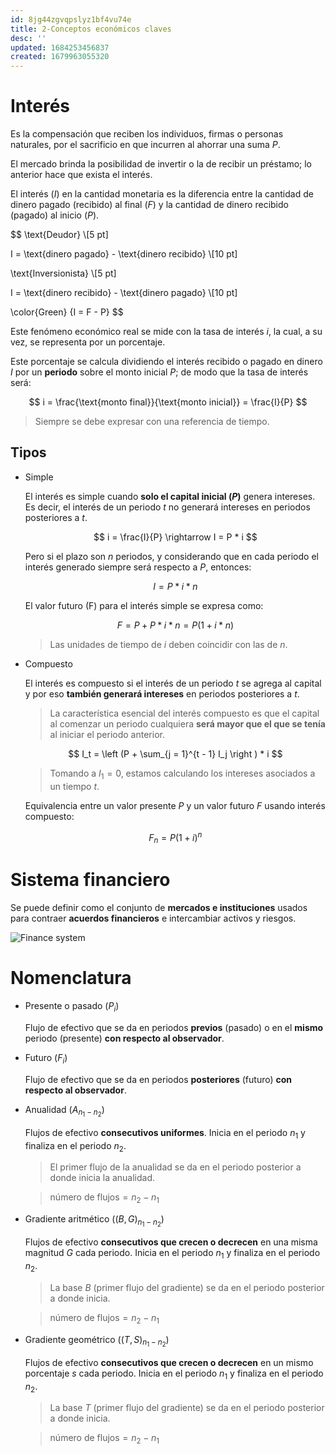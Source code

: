 ```yaml
---
id: 8jg44zgvqpslyz1bf4vu74e
title: 2-Conceptos económicos claves
desc: ''
updated: 1684253456837
created: 1679963055320
---
```


# Interés

Es la compensación que reciben los individuos, firmas o personas naturales, por el sacrificio en que incurren al ahorrar una suma $P$.

El mercado brinda la posibilidad de invertir o la de recibir un préstamo; lo anterior hace que exista el interés.

El interés ($I$) en la cantidad monetaria es la diferencia entre la cantidad de dinero pagado (recibido) al final ($F$) y la cantidad de dinero recibido (pagado) al inicio ($P$).

$$
\text{Deudor} \\[5 pt]

I = \text{dinero pagado} - \text{dinero recibido} \\[10 pt]

\text{Inversionista} \\[5 pt]

I = \text{dinero recibido} - \text{dinero pagado} \\[10 pt]

\color{Green} {I = F - P}
$$

Este fenómeno económico real se mide con la tasa de interés $i$, la cual, a su vez, se representa por un porcentaje.

Este porcentaje se calcula dividiendo el interés recibido o pagado en dinero $I$ por un **periodo** sobre el monto inicial $P$; de modo que la tasa de interés será:

$$
i = \frac{\text{monto final}}{\text{monto inicial}} = \frac{I}{P}
$$

> Siempre se debe expresar con una referencia de tiempo.


## Tipos

- Simple

    El interés es simple cuando **solo el capital inicial ($P$)** genera intereses. Es decir, el interés de un periodo $t$ no generará intereses en periodos posteriores a $t$.

    $$
    i = \frac{I}{P} \rightarrow I = P * i
    $$

    Pero si el plazo son $n$ periodos, y considerando que en cada periodo el interés generado siempre será respecto a $P$, entonces:

    $$
    I = P * i * n
    $$

    El valor futuro (F) para el interés simple se expresa como:

    $$
    F = P + P * i * n = P(1 + i * n)
    $$

    > Las unidades de tiempo de $i$ deben coincidir con las de $n$.

- Compuesto

    El interés es compuesto si el interés de un periodo $t$ se agrega al capital y por eso **también generará intereses** en periodos posteriores a $t$.

    > La característica esencial del interés compuesto es que el capital al comenzar un periodo cualquiera **será mayor que el que se tenía** al iniciar el periodo anterior.

    $$
    I_t = \left (P + \sum_{j = 1}^{t - 1} I_j \right ) * i
    $$

    > Tomando a $I_1 = 0$, estamos calculando los intereses asociados a un tiempo $t$.

    Equivalencia entre un valor presente $P$ y un valor futuro $F$ usando interés compuesto:

    $$
    F_n = P(1 + i)^n
    $$

# Sistema financiero

Se puede definir como el conjunto de **mercados e instituciones** usados para contraer **acuerdos financieros** e intercambiar activos y riesgos.

![Finance system](./assets/University/Ingenieria%20econ%C3%B3mica/1_2-1%20Finance-system.jpg)

# Nomenclatura

- Presente o pasado ($P_i$)

    Flujo de efectivo que se da en periodos **previos** (pasado) o en el **mismo** periodo (presente) **con respecto al observador**.

- Futuro ($F_i$)

    Flujo de efectivo que se da en periodos **posteriores** (futuro) **con respecto al observador**.

- Anualidad ($A_{n_1 - n_2}$)

    Flujos de efectivo **consecutivos uniformes**. Inicia en el periodo $n_1$ y finaliza en el periodo $n_2$.

    > El primer flujo de la anualidad se da en el periodo posterior a donde inicia la anualidad.

    > $\text{número  de flujos} = n_2 - n_1$

- Gradiente aritmético ($(B,G)_{n_1 - n_2}$)

    Flujos de efectivo **consecutivos que crecen o decrecen** en una misma magnitud $G$ cada periodo. Inicia en el periodo $n_1$ y finaliza en el periodo $n_2$.

    > La base $B$ (primer flujo del gradiente) se da en el periodo posterior a donde inicia.

    > $\text{número  de flujos} = n_2 - n_1$

- Gradiente geométrico ($(T,S)_{n_1 - n_2}$)

    Flujos de efectivo **consecutivos que crecen o decrecen** en un mismo porcentaje $s$ cada periodo. Inicia en el periodo $n_1$ y finaliza en el periodo $n_2$.

    > La base $T$ (primer flujo del gradiente) se da en el periodo posterior a donde inicia.

    > $\text{número  de flujos} = n_2 - n_1$
